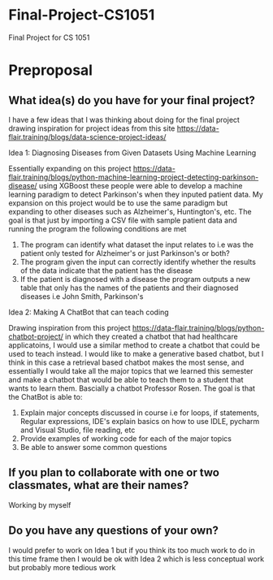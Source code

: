 # Final-Project-CS1051
Final Project for CS 1051

# Preproposal

## What idea(s) do you have for your final project?

I have a few ideas that I was thinking about doing for the final project drawing inspiration for project ideas from this site https://data-flair.training/blogs/data-science-project-ideas/ 

Idea 1: Diagnosing Diseases from Given Datasets Using Machine Learning

Essentially expanding on this project https://data-flair.training/blogs/python-machine-learning-project-detecting-parkinson-disease/ using XGBoost these people were able to develop a machine learning paradigm to detect Parkinson's when they inputed patient data. My expansion on this project would be to use the same paradigm but expanding to other diseases such as Alzheimer's, Huntington's, etc. The goal is that just by importing a CSV file with sample patient data and running the program the following conditions are met
  1. The program can identify what dataset the input relates to i.e was the patient only tested for Alzheimer's or just Parkinson's or both?
  2. The program given the input can correctly identify whether the results of the data indicate that the patient has the disease 
  3. If the patient is diagnosed with a disease the program outputs a new table that only has the names of the patients and their diagnosed diseases i.e John Smith, Parkinson's

Idea 2: Making A ChatBot that can teach coding

Drawing inspiration from this project https://data-flair.training/blogs/python-chatbot-project/ in which they created a chatbot that had healthcare applicatoins, I would use a similar method to create a chatbot that could be used to teach instead. I would like to make a generative based chatbot, but I think in this case a retrieval based chatbot makes the most sense, and essentially I would take all the major topics that we learned this semester and make a chatbot that would be able to teach them to a student that wants to learn them. Bascially a chatbot Professor Rosen. 
The goal is that the ChatBot is able to:
  1. Explain major concepts discussed in course i.e for loops, if statements, Regular expressions, IDE's explain basics on how to use IDLE, pycharm and Visual Studio, file reading, etc
  2. Provide examples of working code for each of the major topics
  3. Be able to answer some common questions


## If you plan to collaborate with one or two classmates, what are their names?

Working by myself

## Do you have any questions of your own?

I would prefer to work on Idea 1 but if you think its too much work to do in this time frame then I would be ok with Idea 2 which is less conceptual work but probably more tedious work
